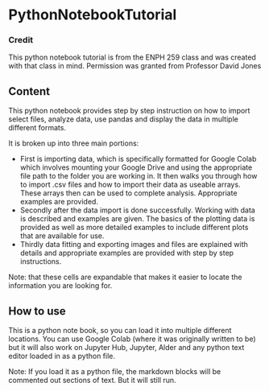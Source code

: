# PythonNotebookTutorial

### Credit
This python notebook tutorial is from the ENPH 259 class and was created with that class in mind. Permission was granted from Professor David Jones

## Content

This python notebook provides step by step instruction on how to import select files, analyze data, use pandas and display the data in multiple different formats.

It is broken up into three main portions: 

- First is importing data, which is specifically formatted for Google Colab which involves mounting your Google Drive and using the appropriate file path to the folder you are working in. It then walks you through how to import .csv files and how to import their data as useable arrays. These arrays then can be used to complete analysis. Appropriate examples are provided.
- Secondly after the data import is done successfully. Working with data is described and examples are given. The basics of the plotting data is provided as well as more detailed examples to include different plots that are available for use. 
- Thirdly data fitting and exporting images and files are explained with details and appropriate examples are provided with step by step instructions. 

Note: that these cells are expandable that makes it easier to locate the information you are looking for.

## How to use

This is a python note book, so you can load it into multiple different locations. You can use Google Colab (where it was originally written to be) but it will also work on Jupyter Hub, Jupyter, Alder and any python text editor loaded in as a python file. 

Note: If you load it as a python file, the markdown blocks will be commented out sections of text. But it will still run.
